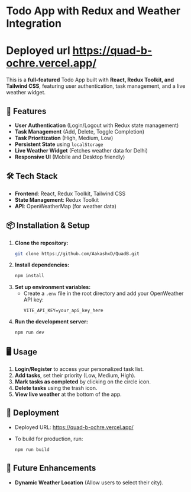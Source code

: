 # Todo App with Redux and Weather Integration
# Deployed url https://quad-b-ochre.vercel.app/
This is a **full-featured** Todo App built with **React, Redux Toolkit, and Tailwind CSS**, featuring user authentication, task management, and a live weather widget.

## 🚀 Features
- **User Authentication** (Login/Logout with Redux state management)
- **Task Management** (Add, Delete, Toggle Completion)
- **Task Prioritization** (High, Medium, Low)
- **Persistent State** using `localStorage`
- **Live Weather Widget** (Fetches weather data for Delhi)
- **Responsive UI** (Mobile and Desktop friendly)

## 🛠️ Tech Stack
- **Frontend**: React, Redux Toolkit, Tailwind CSS
- **State Management**: Redux Toolkit
- **API**: OpenWeatherMap (for weather data)

## 📦 Installation & Setup
1. **Clone the repository:**
   ```bash
   git clone https://github.com/AakashxD/QuadB.git
   ```
2. **Install dependencies:**
   ```bash
   npm install
   ```
3. **Set up environment variables:**
   - Create a `.env` file in the root directory and add your OpenWeather API key:
     ```env
     VITE_API_KEY=your_api_key_here
     ```
4. **Run the development server:**
   ```bash
   npm run dev
   ```

## 🖥️ Usage
1. **Login/Register** to access your personalized task list.
2. **Add tasks**, set their priority (Low, Medium, High).
3. **Mark tasks as completed** by clicking on the circle icon.
4. **Delete tasks** using the trash icon.
5. **View live weather** at the bottom of the app.


## 🚀 Deployment

- Deployed URL: https://quad-b-ochre.vercel.app/

- To build for production, run:
  ```bash
  npm run build
  ```


## 🎯 Future Enhancements
- **Dynamic Weather Location** (Allow users to select their city).


